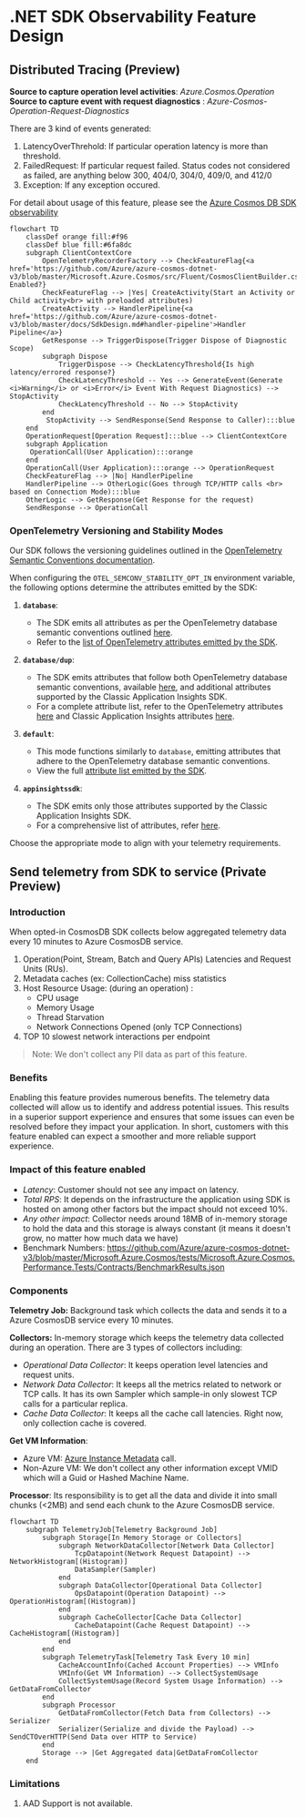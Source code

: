 # .NET SDK Observability Feature Design

## Distributed Tracing (Preview)

**Source to capture operation level activities**: _Azure.Cosmos.Operation_\
**Source to capture event with request diagnostics** : _Azure-Cosmos-Operation-Request-Diagnostics_

There are 3 kind of events generated:
1. LatencyOverThrehold: If particular operation latency is more than threshold.
2. FailedRequest: If particular request failed. Status codes not considered as failed, are anything below 300, 404/0, 304/0, 409/0, and 412/0
3. Exception: If any exception occured.

For detail about usage of this feature, please see the [Azure Cosmos DB SDK observability](https://learn.microsoft.com/azure/cosmos-db/nosql/sdk-observability?tabs=dotnet)

```mermaid
flowchart TD
    classDef orange fill:#f96
    classDef blue fill:#6fa8dc
    subgraph ClientContextCore
        OpenTelemetryRecorderFactory --> CheckFeatureFlag{<a href='https://github.com/Azure/azure-cosmos-dotnet-v3/blob/master/Microsoft.Azure.Cosmos/src/Fluent/CosmosClientBuilder.cs#L436'>isDistributedTracing</a> Enabled?} 
        CheckFeatureFlag --> |Yes| CreateActivity(Start an Activity or Child activity<br> with preloaded attributes) 
        CreateActivity --> HandlerPipeline{<a href='https://github.com/Azure/azure-cosmos-dotnet-v3/blob/master/docs/SdkDesign.md#handler-pipeline'>Handler Pipeline</a>}
        GetResponse --> TriggerDispose(Trigger Dispose of Diagnostic Scope)
        subgraph Dispose
            TriggerDispose --> CheckLatencyThreshold{Is high latency/errored response?}
            CheckLatencyThreshold -- Yes --> GenerateEvent(Generate <i>Warning</i> or <i>Error</i> Event With Request Diagnostics) --> StopActivity
            CheckLatencyThreshold -- No --> StopActivity   
        end
         StopActivity --> SendResponse(Send Response to Caller):::blue
    end
    OperationRequest[Operation Request]:::blue --> ClientContextCore
    subgraph Application
     OperationCall(User Application):::orange
    end
    OperationCall(User Application):::orange --> OperationRequest
    CheckFeatureFlag --> |No| HandlerPipeline 
    HandlerPipeline --> OtherLogic(Goes through TCP/HTTP calls <br> based on Connection Mode):::blue
    OtherLogic --> GetResponse(Get Response for the request)
    SendResponse --> OperationCall

```

### OpenTelemetry Versioning and Stability Modes

Our SDK follows the versioning guidelines outlined in the [OpenTelemetry Semantic Conventions documentation](https://opentelemetry.io/docs/specs/semconv/database/).

When configuring the `OTEL_SEMCONV_STABILITY_OPT_IN` environment variable, the following options determine the attributes emitted by the SDK:

1. **`database`**: 
   - The SDK emits all attributes as per the OpenTelemetry database semantic conventions outlined [here](https://opentelemetry.io/docs/specs/semconv/database/cosmosdb/).
   - Refer to the [list of OpenTelemetry attributes emitted by the SDK](https://github.com/Azure/azure-cosmos-dotnet-v3/blob/master/Microsoft.Azure.Cosmos/src/Telemetry/OpenTelemetry/OpenTelemetryAttributeKeys.cs).

2. **`database/dup`**: 
   - The SDK emits attributes that follow both OpenTelemetry database semantic conventions, available [here](https://opentelemetry.io/docs/specs/semconv/database/cosmosdb/), and additional attributes supported by the Classic Application Insights SDK.
   - For a complete attribute list, refer to the OpenTelemetry attributes [here](https://github.com/Azure/azure-cosmos-dotnet-v3/blob/master/Microsoft.Azure.Cosmos/src/Telemetry/OpenTelemetry/OpenTelemetryAttributeKeys.cs) and Classic Application Insights attributes [here](https://github.com/Azure/azure-cosmos-dotnet-v3/blob/master/Microsoft.Azure.Cosmos/src/Telemetry/OpenTelemetry/AppInsightClassicAttributeKeys.cs).

3. **`default`**: 
   - This mode functions similarly to `database`, emitting attributes that adhere to the OpenTelemetry database semantic conventions. 
   - View the full [attribute list emitted by the SDK](https://github.com/Azure/azure-cosmos-dotnet-v3/blob/master/Microsoft.Azure.Cosmos/src/Telemetry/OpenTelemetry/OpenTelemetryAttributeKeys.cs).

4. **`appinsightssdk`**: 
   - The SDK emits only those attributes supported by the Classic Application Insights SDK.
   - For a comprehensive list of attributes, refer [here](https://github.com/Azure/azure-cosmos-dotnet-v3/blob/master/Microsoft.Azure.Cosmos/src/Telemetry/OpenTelemetry/AppInsightClassicAttributeKeys.cs). 

Choose the appropriate mode to align with your telemetry requirements.

## Send telemetry from SDK to service (Private Preview)

### Introduction
When opted-in CosmosDB SDK collects below aggregated telemetry data every 10 minutes to Azure CosmosDB service. 
1. Operation(Point, Stream, Batch and Query APIs) Latencies and Request Units (RUs).
2. Metadata caches (ex: CollectionCache) miss statistics
3. Host Resource Usage: (during an operation) :
    * CPU usage
    * Memory Usage
    * Thread Starvation
    * Network Connections Opened (only TCP Connections)
4. TOP 10 slowest network interactions per endpoint

> Note: We don't collect any PII data as part of this feature.

### Benefits
Enabling this feature provides numerous benefits. The telemetry data collected will allow us to identify and address potential issues. This results in a superior support experience and ensures that some issues can even be resolved before they impact your application. In short, customers with this feature enabled can expect a smoother and more reliable support experience.

### Impact of this feature enabled
* _Latency_: Customer should not see any impact on latency.
* _Total RPS_: It depends on the infrastructure the application using SDK is hosted on among other factors but the impact should not exceed 10%.
* _Any other impact_: Collector needs around 18MB of in-memory storage to hold the data and this storage is always constant (it means it doesn't grow, no matter how much data we have)
* Benchmark Numbers: https://github.com/Azure/azure-cosmos-dotnet-v3/blob/master/Microsoft.Azure.Cosmos/tests/Microsoft.Azure.Cosmos.Performance.Tests/Contracts/BenchmarkResults.json

### Components

**Telemetry Job:** Background task which collects the data and sends it to a Azure CosmosDB service every 10 minutes.

**Collectors:** In-memory storage which keeps the telemetry data collected during an operation. There are 3 types of collectors including:
* _Operational Data Collector_: It keeps operation level latencies and request units.
* _Network Data Collector_: It keeps all the metrics related to network or TCP calls. It has its own Sampler which sample-in only slowest TCP calls for a particular replica.
* _Cache Data Collector_: It keeps all the cache call latencies. Right now, only collection cache is covered.

**Get VM Information**: 

- Azure VM: [Azure Instance Metadata](https://learn.microsoft.com/azure/virtual-machines/instance-metadata-service?tabs=windows) call. 
- Non-Azure VM: We don't collect any other information except VMID which will a Guid or Hashed Machine Name.

**Processor**: Its responsibility is to get all the data and divide it into small chunks (<2MB) and send each chunk to the Azure CosmosDB service.

```mermaid
flowchart TD
    subgraph TelemetryJob[Telemetry Background Job]
        subgraph Storage[In Memory Storage or Collectors]
            subgraph NetworkDataCollector[Network Data Collector]
                TcpDatapoint(Network Request Datapoint) --> NetworkHistogram[(Histogram)]
                DataSampler(Sampler)
            end
            subgraph DataCollector[Operational Data Collector]
                OpsDatapoint(Operation Datapoint) --> OperationHistogram[(Histogram)]
            end
            subgraph CacheCollector[Cache Data Collector]
                CacheDatapoint(Cache Request Datapoint) --> CacheHistogram[(Histogram)]
            end
        end
        subgraph TelemetryTask[Telemetry Task Every 10 min]
            CacheAccountInfo(Cached Account Properties) --> VMInfo
            VMInfo(Get VM Information) --> CollectSystemUsage
            CollectSystemUsage(Record System Usage Information) --> GetDataFromCollector
        end
        subgraph Processor
            GetDataFromCollector(Fetch Data from Collectors) --> Serializer
            Serializer(Serialize and divide the Payload) --> SendCTOverHTTP(Send Data over HTTP to Service)
        end
        Storage --> |Get Aggregated data|GetDataFromCollector
    end
```

### Limitations
1. AAD Support is not available.
